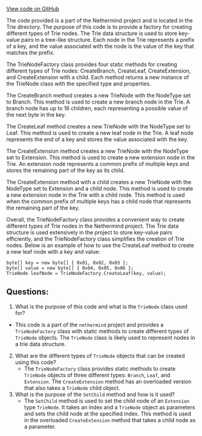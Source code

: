 [View code on GitHub](https://github.com/nethermindeth/nethermind/Nethermind.Trie/TrieNodeFactory.cs)

The code provided is a part of the Nethermind project and is located in the Trie directory. The purpose of this code is to provide a factory for creating different types of Trie nodes. The Trie data structure is used to store key-value pairs in a tree-like structure. Each node in the Trie represents a prefix of a key, and the value associated with the node is the value of the key that matches the prefix.

The TrieNodeFactory class provides four static methods for creating different types of Trie nodes: CreateBranch, CreateLeaf, CreateExtension, and CreateExtension with a child. Each method returns a new instance of the TrieNode class with the specified type and properties.

The CreateBranch method creates a new TrieNode with the NodeType set to Branch. This method is used to create a new branch node in the Trie. A branch node has up to 16 children, each representing a possible value of the next byte in the key.

The CreateLeaf method creates a new TrieNode with the NodeType set to Leaf. This method is used to create a new leaf node in the Trie. A leaf node represents the end of a key and stores the value associated with the key.

The CreateExtension method creates a new TrieNode with the NodeType set to Extension. This method is used to create a new extension node in the Trie. An extension node represents a common prefix of multiple keys and stores the remaining part of the key as its child.

The CreateExtension method with a child creates a new TrieNode with the NodeType set to Extension and a child node. This method is used to create a new extension node in the Trie with a child node. This method is used when the common prefix of multiple keys has a child node that represents the remaining part of the key.

Overall, the TrieNodeFactory class provides a convenient way to create different types of Trie nodes in the Nethermind project. The Trie data structure is used extensively in the project to store key-value pairs efficiently, and the TrieNodeFactory class simplifies the creation of Trie nodes. Below is an example of how to use the CreateLeaf method to create a new leaf node with a key and value:

```
byte[] key = new byte[] { 0x01, 0x02, 0x03 };
byte[] value = new byte[] { 0x04, 0x05, 0x06 };
TrieNode leafNode = TrieNodeFactory.CreateLeaf(key, value);
```
## Questions: 
 1. What is the purpose of this code and what is the `TrieNode` class used for?
   - This code is a part of the `nethermind` project and provides a `TrieNodeFactory` class with static methods to create different types of `TrieNode` objects. The `TrieNode` class is likely used to represent nodes in a trie data structure.
2. What are the different types of `TrieNode` objects that can be created using this code?
   - The `TrieNodeFactory` class provides static methods to create `TrieNode` objects of three different types: `Branch`, `Leaf`, and `Extension`. The `CreateExtension` method has an overloaded version that also takes a `TrieNode` child object.
3. What is the purpose of the `SetChild` method and how is it used?
   - The `SetChild` method is used to set the child node of an `Extension` type `TrieNode`. It takes an index and a `TrieNode` object as parameters and sets the child node at the specified index. This method is used in the overloaded `CreateExtension` method that takes a child node as a parameter.